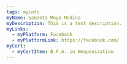 ```yaml
---
tags: myinfo
myName: Samanta Moya Medina
myDescription: This is a test description.
myLinks:
  - myPlatform: Facebook
  - myPlatformLink: https://facebook.com/
myCert:
  - myCertItem: B.F.A. in Weaponization
---
```

